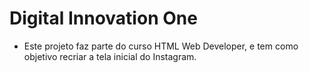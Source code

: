 # Digital Innovation One

* Este projeto faz parte do curso HTML Web Developer, e tem como objetivo recriar a tela inicial do Instagram.
